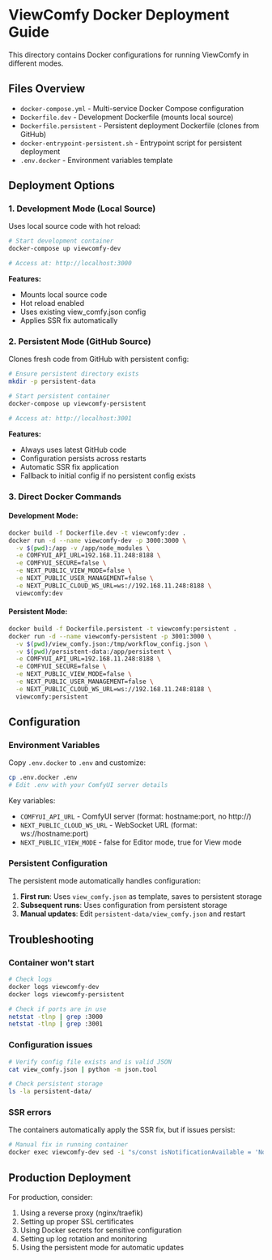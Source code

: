 # ViewComfy Docker Deployment Guide

This directory contains Docker configurations for running ViewComfy in different modes.

## Files Overview

- `docker-compose.yml` - Multi-service Docker Compose configuration
- `Dockerfile.dev` - Development Dockerfile (mounts local source)
- `Dockerfile.persistent` - Persistent deployment Dockerfile (clones from GitHub)
- `docker-entrypoint-persistent.sh` - Entrypoint script for persistent deployment
- `.env.docker` - Environment variables template

## Deployment Options

### 1. Development Mode (Local Source)

Uses local source code with hot reload:

```bash
# Start development container
docker-compose up viewcomfy-dev

# Access at: http://localhost:3000
```

**Features:**
- Mounts local source code
- Hot reload enabled
- Uses existing view_comfy.json config
- Applies SSR fix automatically

### 2. Persistent Mode (GitHub Source)

Clones fresh code from GitHub with persistent config:

```bash
# Ensure persistent directory exists
mkdir -p persistent-data

# Start persistent container
docker-compose up viewcomfy-persistent

# Access at: http://localhost:3001
```

**Features:**
- Always uses latest GitHub code
- Configuration persists across restarts
- Automatic SSR fix application
- Fallback to initial config if no persistent config exists

### 3. Direct Docker Commands

#### Development Mode:
```bash
docker build -f Dockerfile.dev -t viewcomfy:dev .
docker run -d --name viewcomfy-dev -p 3000:3000 \
  -v $(pwd):/app -v /app/node_modules \
  -e COMFYUI_API_URL=192.168.11.248:8188 \
  -e COMFYUI_SECURE=false \
  -e NEXT_PUBLIC_VIEW_MODE=false \
  -e NEXT_PUBLIC_USER_MANAGEMENT=false \
  -e NEXT_PUBLIC_CLOUD_WS_URL=ws://192.168.11.248:8188 \
  viewcomfy:dev
```

#### Persistent Mode:
```bash
docker build -f Dockerfile.persistent -t viewcomfy:persistent .
docker run -d --name viewcomfy-persistent -p 3001:3000 \
  -v $(pwd)/view_comfy.json:/tmp/workflow_config.json \
  -v $(pwd)/persistent-data:/app/persistent \
  -e COMFYUI_API_URL=192.168.11.248:8188 \
  -e COMFYUI_SECURE=false \
  -e NEXT_PUBLIC_VIEW_MODE=false \
  -e NEXT_PUBLIC_USER_MANAGEMENT=false \
  -e NEXT_PUBLIC_CLOUD_WS_URL=ws://192.168.11.248:8188 \
  viewcomfy:persistent
```

## Configuration

### Environment Variables

Copy `.env.docker` to `.env` and customize:

```bash
cp .env.docker .env
# Edit .env with your ComfyUI server details
```

Key variables:
- `COMFYUI_API_URL` - ComfyUI server (format: hostname:port, no http://)
- `NEXT_PUBLIC_CLOUD_WS_URL` - WebSocket URL (format: ws://hostname:port)
- `NEXT_PUBLIC_VIEW_MODE` - false for Editor mode, true for View mode

### Persistent Configuration

The persistent mode automatically handles configuration:

1. **First run**: Uses `view_comfy.json` as template, saves to persistent storage
2. **Subsequent runs**: Uses configuration from persistent storage
3. **Manual updates**: Edit `persistent-data/view_comfy.json` and restart

## Troubleshooting

### Container won't start
```bash
# Check logs
docker logs viewcomfy-dev
docker logs viewcomfy-persistent

# Check if ports are in use
netstat -tlnp | grep :3000
netstat -tlnp | grep :3001
```

### Configuration issues
```bash
# Verify config file exists and is valid JSON
cat view_comfy.json | python -m json.tool

# Check persistent storage
ls -la persistent-data/
```

### SSR errors
The containers automatically apply the SSR fix, but if issues persist:
```bash
# Manual fix in running container
docker exec viewcomfy-dev sed -i "s/const isNotificationAvailable = 'Notification' in window/const isNotificationAvailable = typeof window !== 'undefined' \\&\\& 'Notification' in window/g" components/pages/playground/playground-page.tsx
```

## Production Deployment

For production, consider:
1. Using a reverse proxy (nginx/traefik)
2. Setting up proper SSL certificates
3. Using Docker secrets for sensitive configuration
4. Setting up log rotation and monitoring
5. Using the persistent mode for automatic updates